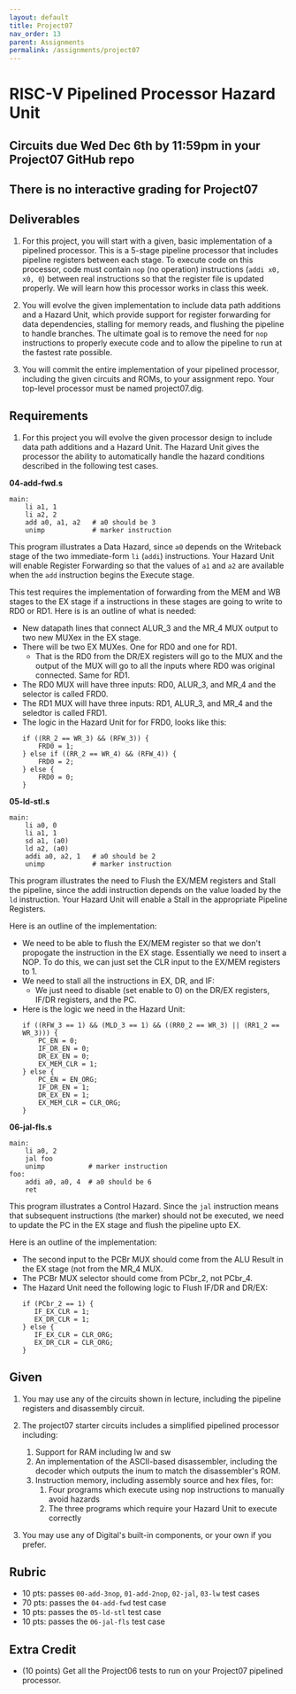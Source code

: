 ```yaml
---
layout: default
title: Project07
nav_order: 13
parent: Assignments
permalink: /assignments/project07
---
```


# RISC-V Pipelined Processor Hazard Unit

## Circuits due Wed Dec 6th by 11:59pm in your Project07 GitHub repo

## There is no interactive grading for Project07

## Deliverables

1. For this project, you will start with a given, basic implementation of a pipelined processor. This is a 5-stage pipeline processor that includes pipeline registers between each stage. To execute code on this processor, code must contain `nop` (no operation) instructions (`addi x0, x0, 0`) between real instructions so that the register file is updated properly. We will learn how this processor works in class this week.

1. You will evolve the given implementation to include data path additions and a Hazard Unit, which provide support for register forwarding for data dependencies, stalling for memory reads, and flushing the pipeline to handle branches. The ultimate goal is to remove the need for `nop` instructions to properly execute code and to allow the pipeline to run at the fastest rate possible.

1. You will commit the entire implementation of your pipelined processor, including the given circuits and ROMs, to your assignment repo. Your top-level processor must be named project07.dig.

## Requirements

1. For this project you will evolve the given processor design to include data path additions and a Hazard Unit. The Hazard Unit gives the processor the ability to automatically handle the hazard conditions described in the following test cases.

**04-add-fwd.s**

```
main:
    li a1, 1
    li a2, 2
    add a0, a1, a2   # a0 should be 3
    unimp            # marker instruction
```
This program illustrates a Data Hazard, since `a0` depends on the Writeback stage of the two immediate-form `li` (`addi`) instructions. Your Hazard Unit will enable Register Forwarding so that the values of `a1` and `a2` are available when the `add` instruction begins the Execute stage.

This test requires the implementation of forwarding from the MEM and WB stages to the EX stage if a instructions in these stages are going to write to RD0 or RD1. Here is is an outline of what is needed:

- New datapath lines that connect ALUR_3 and the MR_4 MUX output to two new MUXex in the EX stage.
- There will be two EX MUXes. One for RD0 and one for RD1.
  - That is the RD0 from the DR/EX registers will go to the MUX and the output of the MUX will go to all the inputs where RD0 was original connected. Same for RD1.
- The RD0 MUX will have three inputs: RD0, ALUR_3, and MR_4 and the selector is called FRD0.
- The RD1 MUX will have three inputs: RD1, ALUR_3, and MR_4 and the seledtor is called FRD1.
- The logic in the Hazard Unit for for FRD0, looks like this:
  ```
  if ((RR_2 == WR_3) && (RFW_3)) {
      FRD0 = 1;
  } else if ((RR_2 == WR_4) && (RFW_4)) {
      FRD0 = 2;
  } else {
      FRD0 = 0;
  }
  ```

**05-ld-stl.s**

```
main:
    li a0, 0
    li a1, 1
    sd a1, (a0)
    ld a2, (a0)
    addi a0, a2, 1   # a0 should be 2
    unimp            # marker instruction
```
This program illustrates the need to Flush the EX/MEM registers and Stall the pipeline, since the addi instruction depends on the value loaded by the `ld` instruction. Your Hazard Unit will enable a Stall in the appropriate Pipeline Registers.

Here is an outline of the implementation:

- We need to be able to flush the EX/MEM register so that we don't propogate the instruction in the EX stage. Essentially we need to insert a NOP. To do this, we can just set the CLR input to the EX/MEM registers to 1.
- We need to stall all the instructions in EX, DR, and IF:
  - We just need to disable (set enable to 0) on the DR/EX registers, IF/DR registers, and the PC.
- Here is the logic we need in the Hazard Unit:
  ```
  if ((RFW_3 == 1) && (MLD_3 == 1) && ((RR0_2 == WR_3) || (RR1_2 == WR_3))) {
      PC_EN = 0;
      IF_DR_EN = 0;
      DR_EX_EN = 0;
      EX_MEM_CLR = 1;
  } else {
      PC_EN = EN_ORG;
      IF_DR_EN = 1;
      DR_EX_EN = 1;
      EX_MEM_CLR = CLR_ORG;
  }
  ```

**06-jal-fls.s**

```
main:
    li a0, 2
    jal foo
    unimp           # marker instruction
foo:
    addi a0, a0, 4  # a0 should be 6
    ret
```
This program illustrates a Control Hazard. Since the `jal` instruction means that subsequent instructions (the marker) should not be executed, we need to update the PC in the EX stage and flush the pipeline upto EX.

Here is an outline of the implementation:

- The second input to the PCBr MUX should come from the ALU Result in the EX stage (not from the MR_4 MUX.
- The PCBr MUX selector should come from PCbr_2, not PCbr_4.
- The Hazard Unit need the following logic to Flush IF/DR and DR/EX:
  ```
  if (PCbr_2 == 1) {
     IF_EX_CLR = 1;
     EX_DR_CLR = 1;
  } else {
     IF_EX_CLR = CLR_ORG;
     EX_DR_CLR = CLR_ORG;
  }
  ```

## Given

1. You may use any of the circuits shown in lecture, including the pipeline registers and disassembly circuit.

1. The project07 starter circuits includes a simplified pipelined processor including:
    1. Support for RAM including lw and sw
    1. An implementation of the ASCII-based disassembler, including the decoder which outputs the inum to match the disassembler's ROM.
    1. Instruction memory, including assembly source and hex files, for:
        1. Four programs which execute using nop instructions to manually avoid hazards
        1. The three programs which require your Hazard Unit to execute correctly

1. You may use any of Digital's built-in components, or your own if you prefer.

## Rubric
- 10 pts: passes `00-add-3nop`, `01-add-2nop`, `02-jal`, `03-lw` test cases
- 70 pts: passes the `04-add-fwd` test case
- 10 pts: passes the `05-ld-stl` test case 
- 10 pts: passes the `06-jal-fls` test case


## Extra Credit

- (10 points) Get all the Project06 tests to run on your Project07 pipelined processor.

